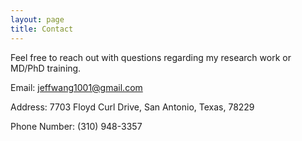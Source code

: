 ```yaml
---
layout: page
title: Contact
---
```


Feel free to reach out with questions regarding my research work or MD/PhD training. 

Email: [jeffwang1001@gmail.com](mailto:jeffwang1001@gmail.com) 

Address: 7703 Floyd Curl Drive, San Antonio, Texas, 78229

Phone Number: (310) 948-3357
